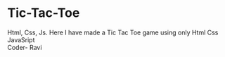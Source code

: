 # Tic-Tac-Toe
Html, Css, Js.
Here I have made a Tic Tac Toe game using only Html Css JavaSript 
<br>
Coder- Ravi